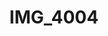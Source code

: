 ---
pid: '109'
layout: photos
title: IMG_4004
filename: IMG_4141.jpg
caption: 
previous_pid: '108'
next_pid: '110'
permalink: "/photos/109.html"
---